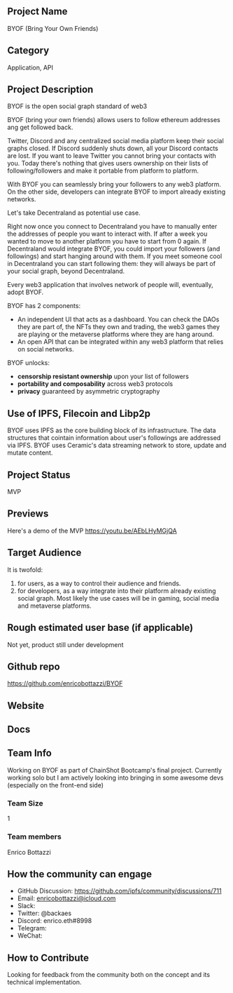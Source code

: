 ## Project Name 

BYOF (Bring Your Own Friends)

## Category 

Application, API

## Project Description

BYOF is the open social graph standard of web3

BYOF (bring your own friends) allows users to follow ethereum addresses ang get followed back.

Twitter, Discord and any centralized social media platform keep their social graphs closed. If Discord suddenly shuts down, all your Discord contacts are lost. If you want to leave Twitter you cannot bring your contacts with you. Today there's nothing that gives users ownership on their lists of following/followers and make it portable from platform to platform.

With BYOF you can seamlessly bring your followers to any web3 platform. On the other side, developers can integrate BYOF to import already existing networks.

Let's take Decentraland as potential use case.

Right now once you connect to Decentraland you have to manually enter the addresses of people you want to interact with. If after a week you wanted to move to another platform you have to start from 0 again. If Decentraland would integrate BYOF, you could import your followers (and followings) and start hanging around with them. If you meet someone cool in Decentraland you can start following them: they will always be part of your social graph, beyond Decentraland.

Every web3 application that involves network of people will, eventually, adopt BYOF.

BYOF has 2 components:

- An independent UI that acts as a dashboard. You can check the DAOs they are part of, the NFTs they own and trading, the web3 games they are playing or the metaverse platforms where they are hang around.
- An open API that can be integrated within any web3 platform that relies on social networks.

BYOF unlocks: 
- **censorship resistant ownership** upon your list of followers
- **portability and composability** across web3 protocols
- **privacy** guaranteed by asymmetric cryptography

## Use of IPFS, Filecoin and Libp2p

BYOF uses IPFS as the core building block of its infrastructure.
The data structures that cointain information about user's followings are addressed via IPFS. BYOF uses Ceramic's data streaming network to store, update and mutate content.

## Project Status
MVP 

## Previews
Here's a demo of the MVP https://youtu.be/AEbLHyMGjQA 

## Target Audience
It is twofold: 
1) for users, as a way to control their audience and friends. 
2) for developers, as a way integrate into their platform already existing social graph. Most likely the use cases will be in gaming, social media and metaverse platforms. 

## Rough estimated user base (if applicable)
Not yet, product still under development

## Github repo
https://github.com/enricobottazzi/BYOF 

## Website

## Docs

## Team Info
Working on BYOF as part of ChainShot Bootcamp's final project. Currently working solo but I am actively looking into bringing in some awesome devs (especially on the front-end side)

### Team Size  
1

### Team members  
Enrico Bottazzi

## How the community can engage
* GitHub Discussion: https://github.com/ipfs/community/discussions/711
* Email: enricobottazzi@icloud.com
* Slack:  
* Twitter: @backaes
* Discord: enrico.eth#8998
* Telegram:  
* WeChat:  

## How to Contribute

Looking for feedback from the community both on the concept and its technical implementation.